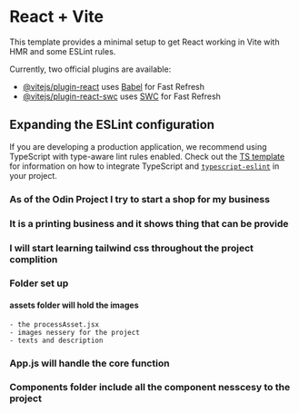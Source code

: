 # React + Vite

This template provides a minimal setup to get React working in Vite with HMR and some ESLint rules.

Currently, two official plugins are available:

- [@vitejs/plugin-react](https://github.com/vitejs/vite-plugin-react/blob/main/packages/plugin-react) uses [Babel](https://babeljs.io/) for Fast Refresh
- [@vitejs/plugin-react-swc](https://github.com/vitejs/vite-plugin-react/blob/main/packages/plugin-react-swc) uses [SWC](https://swc.rs/) for Fast Refresh

## Expanding the ESLint configuration

If you are developing a production application, we recommend using TypeScript with type-aware lint rules enabled. Check out the [TS template](https://github.com/vitejs/vite/tree/main/packages/create-vite/template-react-ts) for information on how to integrate TypeScript and [`typescript-eslint`](https://typescript-eslint.io) in your project.



### As of the Odin Project I try to start a shop for my business 
### It is a printing business and it shows thing that can be provide

### I will start learning tailwind css throughout the project complition


### Folder set up

#### assets folder will hold the images
    - the processAsset.jsx
    - images nessery for the project
    - texts and description
### App.js will handle the core function
### Components folder include all the component nesscesy to the project
